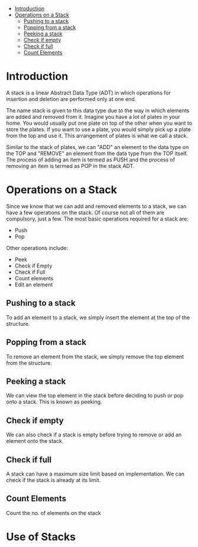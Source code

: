- [Introduction](#introduction)
- [Operations on a Stack](#operations-on-a-stack)
	- [Pushing to a stack](#pushing-to-a-stack)
	- [Popping from a stack](#popping-from-a-stack)
	- [Peeking a stack](#peeking-a-stack)
	- [Check if empty](#check-if-empty)
	- [Check if full](#check-if-full)
	- [Count Elements](#count-elements)

# Introduction
A stack is a linear Abstract Data Type (ADT) in which operations for
insertion and deletion are performed only at one end.

The name stack is given to this data type due to the way in which
elements are added and removed from it. Imagine you have a lot of plates
in your home. You would usually put one plate on top of the other when
you want to store the plates. If you want to use a plate, you would
simply pick up a plate from the top and use it. This arrangement of
plates is what we call a stack.

Similar to the stack of plates, we can \"ADD\" an element to the data
type on the TOP and \"REMOVE\" an element from the data type from the
TOP itself. The process of adding an item is termed as PUSH and the
process of removing an item is termed as POP in the stack ADT.

# Operations on a Stack

Since we know that we can add and removed elements to a stack, we can
have a few operations on the stack. Of course not all of them are
compulsory, just a few. The most basic operations required for a stack
are:
-   Push
-   Pop

Other operations include:
-   Peek
-   Check if Empty
-   Check if Full
-   Count elements
-   Edit an element

## Pushing to a stack
To add an element to a stack, we simply insert the element at the top of
the structure.

## Popping from a stack
To remove an element from the stack, we simply remove the top element
from the structure.

## Peeking a stack
We can view the top element in the stack before deciding to push or pop
onto a stack. This is known as peeking.

## Check if empty
We can also check if a stack is empty before trying to remove or add an
element onto the stack.

## Check if full
A stack can have a maximum size limit based on implementation. We can
check if the stack is already at its limit.

## Count Elements
Count the no. of elements on the stack

# Use of Stacks